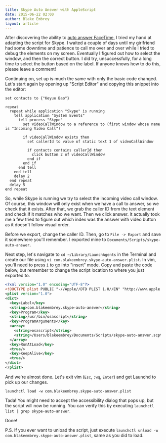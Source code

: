 ```yaml
---
title: Skype Auto Answer with AppleScript
date: 2015-06-22 02:00
author: Blake Embrey
layout: article
---
```


After discovering the ability to [auto answer FaceTime](/articles/2015/06/facetime-auto-answer-applescript/), I tried my hand at adapting the script for Skype. I waited a couple of days until my girlfriend had some downtime and patience to call me over and over while I tried to debug the elements on my screen. Eventually I figured out how to select the window, and then the correct button. I did try, unsuccessfully, for a long time to select the button based on the label. If anyone knows how to do this, please leave a comment!

Continuing on, set up is much the same with only the basic code changed. Let's start again by opening up "Script Editor" and copying this snippet into the editor:

```applescript
set contacts to {"Keyue Bao"}

repeat
  repeat while application "Skype" is running
    tell application "System Events"
      tell process "Skype"
        set videoCallWindow to a reference to (first window whose name is "Incoming Video Call")

        if videoCallWindow exists then
          set callerId to value of static text 1 of videoCallWindow

          if contacts contains callerId then
            click button 2 of videoCallWindow
          end if
        end if
      end tell
    end tell
    delay 2
  end repeat
  delay 5
end repeat
```

So, while Skype is running we try to select the incoming video call window. Of course, this window will only exist when we have a call to answer, so we check that it exists. After that, we grab the caller ID from the text element and check if it matches who we want. Then we click answer. It actually took me a few tried to figure out which index was the answer with video button as it doesn't follow visual order.

Before we export, change the caller ID. Then, go to `File -> Export` and save it somewhere you'll remember. I exported mine to `Documents/Scripts/skype-auto-answer`.

Next step, let's navigate to `cd ~/Library/LaunchAgents` in the Terminal and create our file using `vi com.blakeembrey.skype-auto-answer.plist`. In vim, you'll need to press `i` to go into "insert" mode. Copy and paste the code below, but remember to change the script location to where you just exported to.

```xml
<?xml version="1.0" encoding="UTF-8"?>
<!DOCTYPE plist PUBLIC "-//Apple//DTD PLIST 1.0//EN" "http://www.apple.com/DTDs/PropertyList-1.0.dtd">
<plist version="1.0">
<dict>
  <key>Label</key>
  <string>com.blakeembrey.skype-auto-answer</string>
  <key>Program</key>
  <string>/usr/bin/osascript</string>
  <key>ProgramArguments</key>
  <array>
    <string>osascript</string>
    <string>/Users/blakeembrey/Documents/Scripts/skype-auto-answer.scpt</string>
  </array>
  <key>RunAtLoad</key>
  <true/>
  <key>KeepAlive</key>
  <true/>
</dict>
</plist>
```

And we're almost done. Let's exit vim (`Esc`, `:wq`, `Enter`) and get Launchd to pick up our changes.

```
launchctl load -w com.blakeembrey.skype-auto-answer.plist
```

Tada! You might need to accept the accessibility dialog that pops up, but the script will now be running. You can verify this by executing `launchctl list | grep skype-auto-answer`.

Done!

P.S. If you ever want to unload the script, just execute `launchctl unload -w com.blakeembrey.skype-auto-answer.plist`, same as you did to load.
